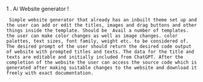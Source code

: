 1 . Ai Website generator !


     Simple website generator that already has an inbuilt theme set up and the user can add or edit the titles, images and drag buttons and other things inside the template. Should be  Avail a number of templates. the user can make color changes as well as image changes. color palettes, text sizes, font family, weight etc. to be considered of. The desired prompt of the user should return the desired code output of website with prompted titles and texts. The data for the title and texts are editable and initially included from ChatGPT. After the completion of the website the user can access the source code which is generated after making suitable changes to the website and download it freely with exact documentation. 
